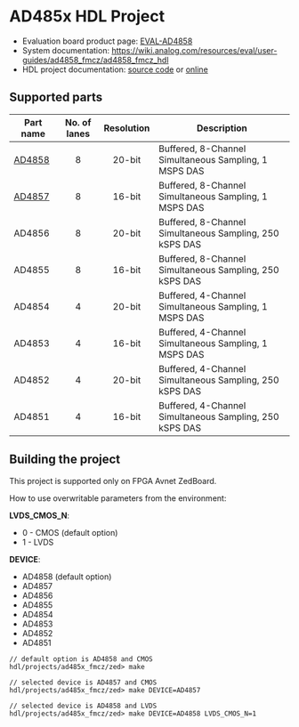 # AD485x HDL Project

  * Evaluation board product page: [EVAL-AD4858](https://www.analog.com/eval-ad4858)
  * System documentation: https://wiki.analog.com/resources/eval/user-guides/ad4858_fmcz/ad4858_fmcz_hdl
  * HDL project documentation: [source code](../../docs/projects/ad485x_fmcz/index.rst)
    or [online](http://analogdevicesinc.github.io/hdl/projects/ad485x_fmcz/index.html)

## Supported parts

| Part name                               | No. of lanes | Resolution | Description                                           |
|-----------------------------------------|:------------:|:----------:|-------------------------------------------------------|
| [AD4858](https://www.analog.com/ad4858) | 8            | 20-bit     | Buffered, 8-Channel Simultaneous Sampling, 1 MSPS DAS |
| [AD4857](https://www.analog.com/ad4857) | 8            | 16-bit     | Buffered, 8-Channel Simultaneous Sampling, 1 MSPS DAS |
| AD4856                                  | 8            | 20-bit     | Buffered, 8-Channel Simultaneous Sampling, 250 kSPS DAS |
| AD4855                                  | 8            | 16-bit     | Buffered, 8-Channel Simultaneous Sampling, 250 kSPS DAS |
| AD4854                                  | 4            | 20-bit     | Buffered, 4-Channel Simultaneous Sampling, 1 MSPS DAS |
| AD4853                                  | 4            | 16-bit     | Buffered, 4-Channel Simultaneous Sampling, 1 MSPS DAS |
| AD4852                                  | 4            | 20-bit     | Buffered, 4-Channel Simultaneous Sampling, 250 kSPS DAS |
| AD4851                                  | 4            | 16-bit     | Buffered, 4-Channel Simultaneous Sampling, 250 kSPS DAS |

## Building the project

This project is supported only on FPGA Avnet ZedBoard.

How to use overwritable parameters from the environment:

**LVDS_CMOS_N**:
  * 0 - CMOS (default option)
  * 1 - LVDS

**DEVICE**:
  * AD4858 (default option)
  * AD4857
  * AD4856
  * AD4855
  * AD4854
  * AD4853
  * AD4852
  * AD4851

```
// default option is AD4858 and CMOS
hdl/projects/ad485x_fmcz/zed> make

// selected device is AD4857 and CMOS
hdl/projects/ad485x_fmcz/zed> make DEVICE=AD4857

// selected device is AD4858 and LVDS
hdl/projects/ad485x_fmcz/zed> make DEVICE=AD4858 LVDS_CMOS_N=1
```